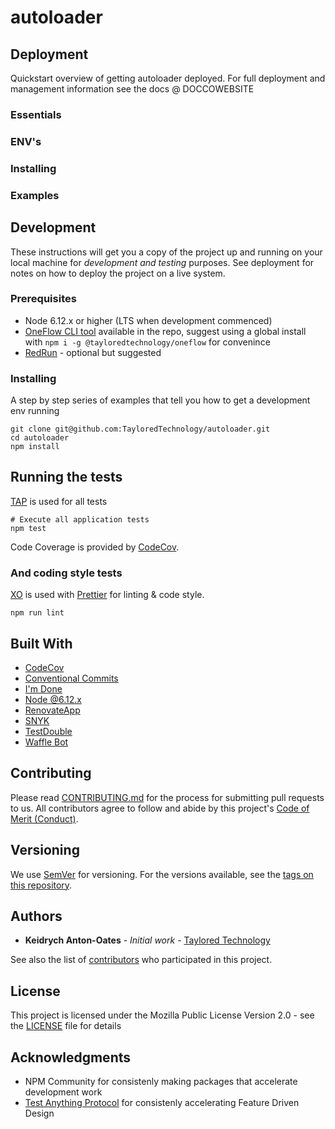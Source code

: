 # autoloader

<overview>

## Deployment

Quickstart overview of getting autoloader deployed. For full deployment and management information see the docs @ DOCCOWEBSITE

### Essentials

### ENV's

### Installing

### Examples

## Development

These instructions will get you a copy of the project up and running on your local machine for _development and testing_ purposes. See deployment for notes on how to deploy the project on a live system.

### Prerequisites

* Node 6.12.x or higher (LTS when development commenced)
* [OneFlow CLI tool](https://www.npmjs.com/package/%40tayloredtechnology%2Foneflow) available in the repo, suggest using a global install with `npm i -g @tayloredtechnology/oneflow` for convenince
* [RedRun](https://www.npmjs.com/package/redrun) - optional but suggested

### Installing

A step by step series of examples that tell you how to get a development env running

```
git clone git@github.com:TayloredTechnology/autoloader.git
cd autoloader
npm install
```

## Running the tests

[TAP](https://testanything.org/) is used for all tests

```
# Execute all application tests
npm test
```

Code Coverage is provided by [CodeCov](https://codecov.io).

### And coding style tests

[XO](https://github.com/sindresorhus/xo) is used with [Prettier](https://github.com/prettier/prettier) for linting & code style.

```
npm run lint
```

## Built With

* [CodeCov](http://codecov.io/)
* [Conventional Commits](https://conventionalcommits.org)
* [I'm Done](https://imdone.io/)
* [Node @6.12.x](https://nodejs.org/docs/latest-v6.x/api/)
* [RenovateApp](http://renovateapp.com/)
* [SNYK](http://snyk.io/)
* [TestDouble](https://www.npmjs.com/package/testdouble)
* [Waffle Bot](https://help.waffle.io/wafflebot-basics/getting-started-with-the-wafflebot/how-to-use-wafflebot)

## Contributing

Please read [CONTRIBUTING.md](CONTRIBUTING.md) for the process for submitting pull requests to us. All contributors agree to follow and abide by this project's [Code of Merit (Conduct)](CONDUCT.md).

## Versioning

We use [SemVer](http://semver.org/) for versioning. For the versions available, see the [tags on this repository](https://github.com/TayloredTechnology/autoloader/tags).

## Authors

* **Keidrych Anton-Oates** - _Initial work_ - [Taylored Technology](https://tayloredtechnology.net)

See also the list of [contributors](https://github.com/TayloredTechnology/autoloader/contributors) who participated in this project.

## License

This project is licensed under the Mozilla Public License Version 2.0 - see the [LICENSE](LICENSE) file for details

## Acknowledgments

* NPM Community for consistenly making packages that accelerate development work
* [Test Anything Protocol](https://testanything.org/) for consistenly accelerating Feature Driven Design

